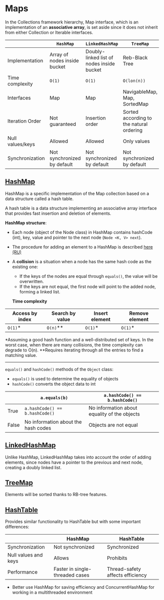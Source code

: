 # Maps

In the Collections framework hierarchy, Map interface, which is an implementation of an **associative array**, is set aside since it does not inherit from either Collection or Iterable interfaces.

|  | `HashMap` |  `LinkedHashMap` | `TreeMap` | `HashTable` |
| ---- |------|  ------|  ------|  ------| 
| Implementation | Array of nodes inside bucket | Doubly-linked list of nodes inside bucket  | Reb-Black Tree | Array of linked lists inside bucket |  
| Time complexity | `O(1)` | `O(1)` | `O(lon(n))` | `O(1)` |
| Interfaces | Map | Map | NavigableMap, Map, SortedMap | Map |
| Iteration Order | Not guaranteed | Insertion order  | Sorted according to the natural ordering | Not guaranteed |
| Null values/keys | Allowed | Allowed  | Only values | Prohibited |
| Synchronization | Not synchronized by default | Not synchronized by default | Not synchronized by default | Synchronized |


## [HashMap](https://docs.oracle.com/javase/8/docs/api/java/util/HashMap.html)

HashMap is a specific implementation of the Map collection based on a data structure called a hash table.

A hash table is a data structure implementing an associative array interface that provides fast insertion and deletion of elements.

**HashMap structure**:

* Each node (object of the Node class) in HashMap contains hashCode (int), key, value and pointer to the next node (```Node <K, V> next```).
* The procedure for adding an element to a HashMap is described [here (RU)](https://habr.com/ru/articles/128017/)
* A **collision** is a situation when a node has the same hash code as the existing one:
    *  If the keys of the nodes are equal through ```equals()```, the value will be overwritten.
    *  If the keys are not equal, the first node will point to the added node, forming a linked list.

  **Time complexity**

| Access by index | Search by value | Insert element | Remove element |     
| ---- |------| ------| ------|    
|   `O(1)`* |   `O(n)`** |   `O(1)`* |   `O(1)`* |

*Assuming a good hash function and a well-distributed set of keys. In the worst case, when there are many collisions, the time complexity can degrade to O(n).
**Requires iterating through all the entries to find a matching value.

<hr>  

```equals()``` and ```hashCode()```  methods of the ```Object``` class:
* ```equals()``` is used to determine the equality of objects
* ```hashCode()``` converts the object data to int

|  | ```a.equals(b)``` |  ```a.hashCode() == b.hashCode()``` |     
| ---- |------|  ------|
| True | ```a.hashCode() == b.hashCode()``` |  No information about equality of the objects |
| False | No information about the hash codes |  Objects are not equal |    


## [LinkedHashMap](https://docs.oracle.com/javase/8/docs/api/java/util/LinkedHashMap.html)

Unlike HashMap, LinkedHashMap takes into account the order of adding elements, since nodes have a pointer to the previous and next node, creating a doubly linked list.

## [TreeMap](https://docs.oracle.com/javase/8/docs/api/java/util/TreeMap.html)

Elements will be sorted thanks to RB-tree features. 

## [HashTable](https://docs.oracle.com/javase/8/docs/api/java/util/Hashtable.html)

Provides similar functionality to HashTable but with some important differences:

|                       | HashMap                         | HashTable | 
|-----------------------|---------------------------------|-----------| 
| Synchronization       | Not synchronized                | Synchronized |
| Null values and keys  | Allows                          | Prohibits |
| Performance           | Faster in single-threaded cases | Thread-safety affects efficiency |

* Better use HashMap for saving efficiency and ConcurrentHashMap for working in a multithreaded environment